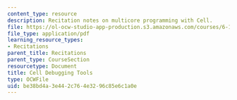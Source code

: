 ```yaml
---
content_type: resource
description: Recitation notes on multicore programming with Cell.
file: https://ol-ocw-studio-app-production.s3.amazonaws.com/courses/6-189-multicore-programming-primer-january-iap-2007/be38bd4a3e442c764e3296c85e6c1a0e_6189_recitatn4.pdf
file_type: application/pdf
learning_resource_types:
- Recitations
parent_title: Recitations
parent_type: CourseSection
resourcetype: Document
title: Cell Debugging Tools
type: OCWFile
uid: be38bd4a-3e44-2c76-4e32-96c85e6c1a0e
---
```

